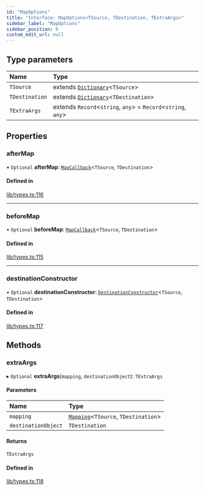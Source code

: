```yaml
---
id: "MapOptions"
title: "Interface: MapOptions<TSource, TDestination, TExtraArgs>"
sidebar_label: "MapOptions"
sidebar_position: 0
custom_edit_url: null
---
```


## Type parameters

| Name | Type |
| :------ | :------ |
| `TSource` | extends [`Dictionary`](../modules.md#dictionary)<`TSource`\> |
| `TDestination` | extends [`Dictionary`](../modules.md#dictionary)<`TDestination`\> |
| `TExtraArgs` | extends `Record`<`string`, `any`\> = `Record`<`string`, `any`\> |

## Properties

### afterMap

• `Optional` **afterMap**: [`MapCallback`](../modules.md#mapcallback)<`TSource`, `TDestination`\>

#### Defined in

[lib/types.ts:116](https://github.com/nartc/mapper/blob/e4b240d/packages/core/src/lib/types.ts#L116)

___

### beforeMap

• `Optional` **beforeMap**: [`MapCallback`](../modules.md#mapcallback)<`TSource`, `TDestination`\>

#### Defined in

[lib/types.ts:115](https://github.com/nartc/mapper/blob/e4b240d/packages/core/src/lib/types.ts#L115)

___

### destinationConstructor

• `Optional` **destinationConstructor**: [`DestinationConstructor`](../modules.md#destinationconstructor)<`TSource`, `TDestination`\>

#### Defined in

[lib/types.ts:117](https://github.com/nartc/mapper/blob/e4b240d/packages/core/src/lib/types.ts#L117)

## Methods

### extraArgs

▸ `Optional` **extraArgs**(`mapping`, `destinationObject`): `TExtraArgs`

#### Parameters

| Name | Type |
| :------ | :------ |
| `mapping` | [`Mapping`](../modules.md#mapping)<`TSource`, `TDestination`\> |
| `destinationObject` | `TDestination` |

#### Returns

`TExtraArgs`

#### Defined in

[lib/types.ts:118](https://github.com/nartc/mapper/blob/e4b240d/packages/core/src/lib/types.ts#L118)
